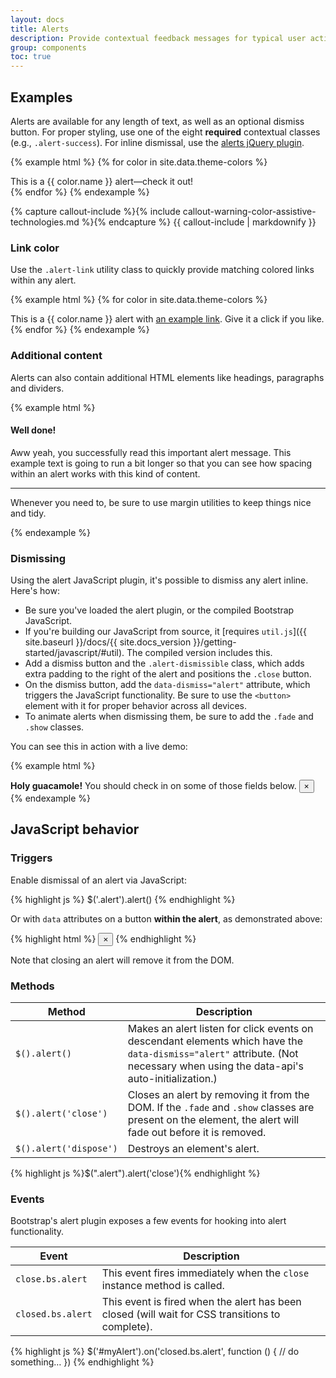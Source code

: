 ```yaml
---
layout: docs
title: Alerts
description: Provide contextual feedback messages for typical user actions with the handful of available and flexible alert messages.
group: components
toc: true
---
```


## Examples

Alerts are available for any length of text, as well as an optional dismiss button. For proper styling, use one of the eight **required** contextual classes (e.g., `.alert-success`). For inline dismissal, use the [alerts jQuery plugin](#dismissing).

{% example html %}
{% for color in site.data.theme-colors %}

<div class="alert alert-{{ color.name }}" role="alert">
  This is a {{ color.name }} alert—check it out!
</div>{% endfor %}
{% endexample %}

{% capture callout-include %}{% include callout-warning-color-assistive-technologies.md %}{% endcapture %}
{{ callout-include | markdownify }}

### Link color

Use the `.alert-link` utility class to quickly provide matching colored links within any alert.

{% example html %}
{% for color in site.data.theme-colors %}

<div class="alert alert-{{ color.name }}" role="alert">
  This is a {{ color.name }} alert with <a href="#" class="alert-link">an example link</a>. Give it a click if you like.
</div>{% endfor %}
{% endexample %}

### Additional content

Alerts can also contain additional HTML elements like headings, paragraphs and dividers.

{% example html %}

<div class="alert alert-success" role="alert">
  <h4 class="alert-heading">Well done!</h4>
  <p>Aww yeah, you successfully read this important alert message. This example text is going to run a bit longer so that you can see how spacing within an alert works with this kind of content.</p>
  <hr>
  <p class="mb-0">Whenever you need to, be sure to use margin utilities to keep things nice and tidy.</p>
</div>
{% endexample %}

### Dismissing

Using the alert JavaScript plugin, it's possible to dismiss any alert inline. Here's how:

- Be sure you've loaded the alert plugin, or the compiled Bootstrap JavaScript.
- If you're building our JavaScript from source, it [requires `util.js`]({{ site.baseurl }}/docs/{{ site.docs_version }}/getting-started/javascript/#util). The compiled version includes this.
- Add a dismiss button and the `.alert-dismissible` class, which adds extra padding to the right of the alert and positions the `.close` button.
- On the dismiss button, add the `data-dismiss="alert"` attribute, which triggers the JavaScript functionality. Be sure to use the `<button>` element with it for proper behavior across all devices.
- To animate alerts when dismissing them, be sure to add the `.fade` and `.show` classes.

You can see this in action with a live demo:

{% example html %}

<div class="alert alert-warning alert-dismissible fade show" role="alert">
  <strong>Holy guacamole!</strong> You should check in on some of those fields below.
  <button type="button" class="close" data-dismiss="alert" aria-label="Close">
    <span aria-hidden="true">&times;</span>
  </button>
</div>
{% endexample %}

## JavaScript behavior

### Triggers

Enable dismissal of an alert via JavaScript:

{% highlight js %}
$('.alert').alert()
{% endhighlight %}

Or with `data` attributes on a button **within the alert**, as demonstrated above:

{% highlight html %}
<button type="button" class="close" data-dismiss="alert" aria-label="Close">
<span aria-hidden="true">&times;</span>
</button>
{% endhighlight %}

Note that closing an alert will remove it from the DOM.

### Methods

| Method                 | Description                                                                                                                                                                   |
| ---------------------- | ----------------------------------------------------------------------------------------------------------------------------------------------------------------------------- |
| `$().alert()`          | Makes an alert listen for click events on descendant elements which have the `data-dismiss="alert"` attribute. (Not necessary when using the data-api's auto-initialization.) |
| `$().alert('close')`   | Closes an alert by removing it from the DOM. If the `.fade` and `.show` classes are present on the element, the alert will fade out before it is removed.                     |
| `$().alert('dispose')` | Destroys an element's alert.                                                                                                                                                  |

{% highlight js %}$(".alert").alert('close'){% endhighlight %}

### Events

Bootstrap's alert plugin exposes a few events for hooking into alert functionality.

| Event             | Description                                                                                     |
| ----------------- | ----------------------------------------------------------------------------------------------- |
| `close.bs.alert`  | This event fires immediately when the <code>close</code> instance method is called.             |
| `closed.bs.alert` | This event is fired when the alert has been closed (will wait for CSS transitions to complete). |

{% highlight js %}
$('#myAlert').on('closed.bs.alert', function () {
// do something…
})
{% endhighlight %}
